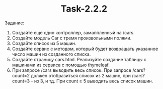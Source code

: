 <h1 align="center">Task-2.2.2</h1> 

Задание:
<ol>
	<li>Создайте еще один контроллер, замаппленный на /cars.</li>
	<li>Создайте модель Car с тремя произвольными полями.</li>
	<li>Создайте список из 5 машин.</li>
	<li>Создайте сервис с методом, который будет возвращать указанное число машин из созданного списка.</li>
	<li>Создайте страницу cars.html. Реализуйте создание таблицы с машинами из сервиса с помощью thymeleaf.</li>
	<li>При запросе /cars выводить весь список. При запросе /cars?count=2 должен отобразиться список из 2 машин, при /cars?count=3 - из 3, и тд. При count ≥ 5 выводить весь список машин.</li>
</ol>
